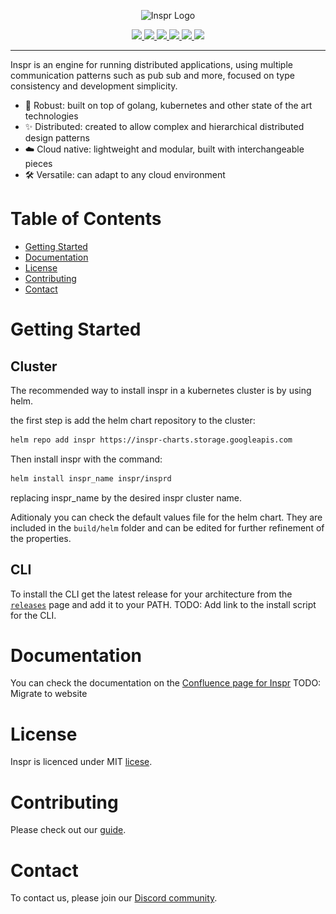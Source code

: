 <p align="center">
    <img 
        srcset="./docs/img/logo.png 1x, ./docs/img/logo@2x.png 2x, ./docs/img/logo@3x.png 3x"
        src="./docs/img/logo@3x.png" 
        width="128" 
        title="Inspr Logo">
</p>

<p align="center">
    <a href="https://godoc.org/github.com/inspr/inspr">
        <img src="https://godoc.org/github.com/inspr/inspr?status.svg">
    </a>
    <a href="https://goreportcard.com/badge/github.com/inspr/inspr">
        <img src="https://goreportcard.com/badge/github.com/inspr/inspr">
    </a>
    <a href="https://codecov.io/gh/inspr/inspr">
        <img src="https://codecov.io/gh/inspr/inspr/branch/develop/graph/badge.svg?token=C8SPTHPXMG&">
    </a>
    <a href="https://github.com/inspr/inspr/blob/develop/LICENSE.md">
        <img src="https://img.shields.io/badge/license-MIT-blue.svg">
    </a>
    <a href="http://makeapullrequest.com">
        <img src="https://img.shields.io/badge/PRs-welcome-brightgreen.svg">
    </a>
    <a href="https://discord.gg/tmp2564a54">
        <img src="https://img.shields.io/discord/449569975888248832.svg?label=&logo=discord&logoColor=ffffff&color=7389D8&labelColor=6A7EC2">
    </a>
</p>

<!-- <p align="center">
    <a href="https://stars.medv.io/inspr/inspr">
        <img src="https://stars.medv.io/inspr/inspr.svg">
    </a>
</p> -->

---

Inspr is an engine for running distributed applications, using multiple communication patterns such as pub sub and more, focused on type consistency and development simplicity.

- :muscle: Robust: built on top of golang, kubernetes and other state of the art technologies
- :sparkles: Distributed: created to allow complex and hierarchical distributed design patterns
- :cloud: Cloud native: lightweight and modular, built with interchangeable pieces
- :hammer_and_wrench: Versatile: can adapt to any cloud environment

# Table of Contents

- [Getting Started](#getting-started)
- [Documentation](#documentation)
- [License](#license)
- [Contributing](#contributing)
- [Contact](#contact)


# Getting Started

## Cluster

The recommended way to install inspr in a kubernetes cluster is by using helm.

the first step is add the helm chart repository to the cluster:

```bash
helm repo add inspr https://inspr-charts.storage.googleapis.com
```

Then install inspr with the command:

```bash
helm install inspr_name inspr/insprd
```

replacing inspr_name by the desired inspr cluster name.

Aditionaly you can check the default values file for the helm chart. 
They are included in the `build/helm` folder and can be edited for further refinement of the properties.

## CLI

To install the CLI get the latest release for your architecture from the [`releases`](https://github.com/inspr/inspr/releases) page and add it to your PATH.
TODO: Add link to the install script for the CLI.

# Documentation

You can check the documentation on the [Confluence page for Inspr](https://inspr.atlassian.net/wiki/spaces/INX/overview)
TODO: Migrate to website

# License

Inspr is licenced under MIT [licese](docs/CONTRIBUTING.md).

# Contributing

Please check out our [guide](docs/LICENCE.md).

# Contact

To contact us, please join our [Discord community](https://discord.gg/tmp2564a54).